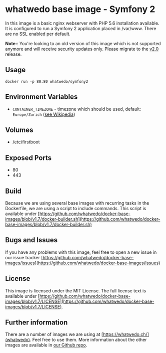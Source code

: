 # whatwedo base image - Symfony 2

In this image is a basic nginx webserver with PHP 5.6 installation available. It is configured to run a Symfony 2 application placed in /var/www. There are no SSL enabled per default.

**Note:**: You're looking to an old version of this image which is not supported anymore and will receive security updates only. Please migrate to the [v2.0](https://github.com/whatwedo/docker-base-images/tree/v2.0/images/symfony2) release.

## Usage

```
docker run -p 80:80 whatwedo/symfony2
```

## Environment Variables

* `CONTAINER_TIMEZONE` - timezone which should be used, default: `Europe/Zurich` ([see Wikipedia](https://en.wikipedia.org/wiki/List_of_tz_database_time_zones))

## Volumes

* /etc/firstboot

## Exposed Ports

* 80
* 443

## Build

Because we are using several base images with recurring tasks in the Dockerfile, we are using a script to include commands. This script is available under [https://github.com/whatwedo/docker-base-images/blob/v1.7/docker-builder.sh](https://github.com/whatwedo/docker-base-images/blob/v1.7/docker-builder.sh)

## Bugs and Issues

If you have any problems with this image, feel free to open a new issue in our issue tracker [https://github.com/whatwedo/docker-base-images/issues](https://github.com/whatwedo/docker-base-images/issues)

## License

This image is licensed under the MIT License. The full license text is available under [https://github.com/whatwedo/docker-base-images/blob/v1.7/LICENSE](https://github.com/whatwedo/docker-base-images/blob/v1.7/LICENSE).

## Further information

There are a number of images we are using at [https://whatwedo.ch/](whatwedo). Feel free to use them. More information about the other images are available in [our Github repo](https://github.com/whatwedo/docker-base-images).

